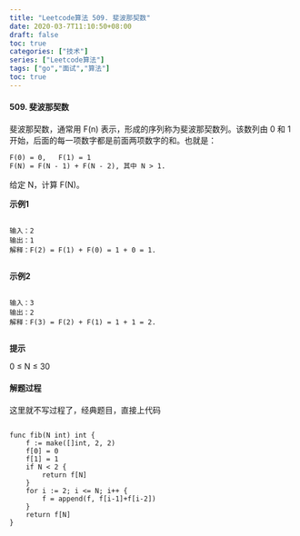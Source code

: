 ```yaml
---
title: "Leetcode算法 509. 斐波那契数"
date: 2020-03-7T11:10:50+08:00
draft: false
toc: true
categories: ["技术"]
series: ["Leetcode算法"]
tags: ["go","面试","算法"]
toc: true
---
```


#### 509. 斐波那契数

斐波那契数，通常用 F(n) 表示，形成的序列称为斐波那契数列。该数列由 0 和 1 开始，后面的每一项数字都是前面两项数字的和。也就是：

``` txt 
F(0) = 0,   F(1) = 1
F(N) = F(N - 1) + F(N - 2), 其中 N > 1.
```

给定 N，计算 F(N)。

**示例1**

``` golang

输入：2
输出：1
解释：F(2) = F(1) + F(0) = 1 + 0 = 1.


```

**示例2**

``` golang

输入：3
输出：2
解释：F(3) = F(2) + F(1) = 1 + 1 = 2.


```

**提示**

0 ≤ N ≤ 30


#### 解题过程

这里就不写过程了，经典题目，直接上代码

``` golang

func fib(N int) int {
	f := make([]int, 2, 2)
	f[0] = 0
	f[1] = 1
	if N < 2 {
		return f[N]
	}
	for i := 2; i <= N; i++ {
		f = append(f, f[i-1]+f[i-2])
	}
	return f[N]
}

```

